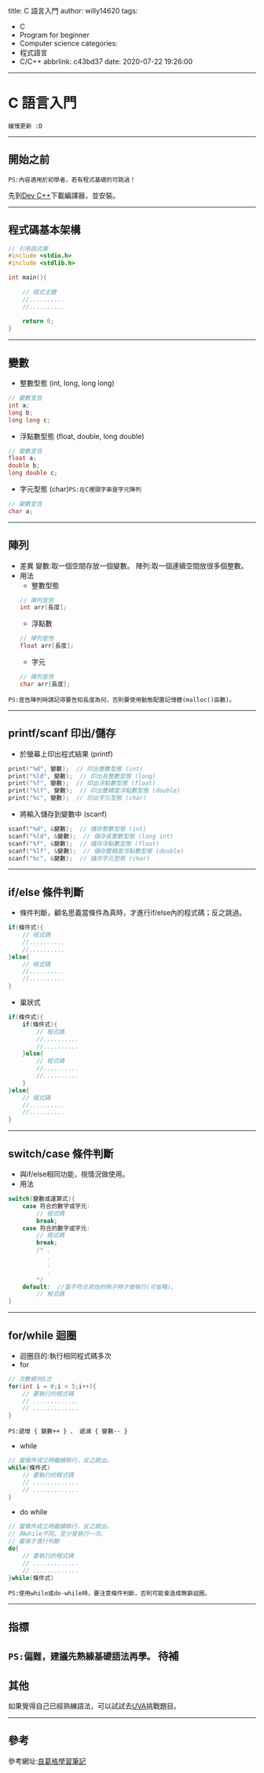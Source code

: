 title: C 語言入門
author: willy14620
tags:
  - C
  - Program for beginner
  - Computer science
categories:
  - 程式語言
  - C/C++
abbrlink: c43bd37
date: 2020-07-22 19:26:00
---
# C 語言入門 
`緩慢更新 :D`

<!-- more -->

---
## 開始之前

`PS:內容適用於初學者，若有程式基礎的可跳過！`

先到[Dev C++](https://sourceforge.net/projects/orwelldevcpp/)下載編譯器，並安裝。

---
## 程式碼基本架構

```c
// 引用函式庫
#include <stdio.h>
#include <stdlib.h>

int main(){
	
    // 程式主體
    //..........
    //..........
    
    return 0;
}
```

---
## 變數
* 整數型態 (int, long, long long)
```c
// 變數宣告
int a;
long b;
long long c;
```
* 浮點數型態 (float, double, long double)
```c
// 變數宣告
float a;
double b;
long double c;
```
* 字元型態 (char)`PS:在C裡頭字串是字元陣列`
```c
// 變數宣告
char a;
```

---
## 陣列 
* 差異
變數:取一個空間存放一個變數。
陣列:取一個連續空間放很多個整數。
* 用法
	* 整數型態
    ```c
    // 陣列宣告
    int arr[長度];
    ```
    * 浮點數
    ```c
    // 陣列宣告
    float arr[長度];
    ```
    * 字元
    ```c
    // 陣列宣告
    char arr[長度];
    ```
`PS:宣告陣列時請記得要告知長度為何，否則要使用動態配置記憶體(malloc()函數)。`

---
## printf/scanf 印出/儲存
* 於螢幕上印出程式結果 (printf)
```c
print("%d", 變數);  // 印出整數型態 (int)
print("%ld", 變數);  // 印出長整數型態 (long)
print("%f", 變數);  // 印出浮點數型態 (float)
print("%lf", 變數);  // 印出雙精度浮點數型態 (double)
print("%c", 變數);  // 印出字元型態 (char)
```
* 將輸入儲存到變數中 (scanf)
```c
scanf("%d", &變數);  // 儲存整數型態 (int)
scanf("%ld", &變數);  // 儲存長整數型態 (long int)
scanf("%f", &變數);  // 儲存浮點數型態 (float)
scanf("%lf", &變數);  // 儲存雙精度浮點數型態 (double)
scanf("%c", &變數);  // 儲存字元型態 (char)
```

---
## if/else 條件判斷
* 條件判斷，顧名思義當條件為真時，才進行if/else內的程式碼；反之跳過。
```c
if(條件式){
	// 程式碼
    //..........
    //..........
}else{
	// 程式碼
    //..........
    //..........
}
```
* 巢狀式
```c
if(條件式){
	if(條件式){
		// 程式碼
        //..........
        //..........
    }else{
		// 程式碼
        //..........
        //..........
    }
}else{
	// 程式碼
    //..........
    //..........
}
```

---
## switch/case 條件判斷
* 與if/else相同功能，視情況做使用。
* 用法
```c
switch(變數或運算式){
	case 符合的數字或字元:
    	// 程式碼
        break;
	case 符合的數字或字元:
    	// 程式碼
        break;
        /* .
           .
           .
           .
        */
    default:  //當不符合其他的例子時才做執行(可省略)。
    	// 程式碼
}
```

---
## for/while 迴圈
* 迴圈目的:執行相同程式碼多次
* for
```c
// 次數總共5次
for(int i = 0;i < 5;i++){
	// 要執行的程式碼
    // .............
    // .............
}
```
`PS:遞增 { 變數++ } 、 遞減 { 變數-- }`
* while
```c
// 當條件成立時繼續執行，反之跳出。
while(條件式)
	// 要執行的程式碼
    // .............
    // .............
}
```
* do while
```c
// 當條件成立時繼續執行，反之跳出。
// 與while不同，至少會執行一次。
// 最後才進行判斷
do{
	// 要執行的程式碼
    // .............
    // .............
}while(條件式)
```
`PS:使用while或do-while時，要注意條件判斷，否則可能會造成無窮迴圈。`

---
## 指標 
`PS:偏難，建議先熟練基礎語法再學。`
**待補**
---
## 其他

如果覺得自己已經熟練語法，可以試試去[UVA](https://onlinejudge.org)挑戰題目。

---
## 參考
參考網址:[良葛格學習筆記](https://openhome.cc/Gossip/index.html)